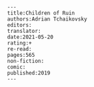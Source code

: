 
    ---
    title:Children of Ruin
    authors:Adrian Tchaikovsky
    editors:
    translator:
    date:2021-05-20
    rating:+
    re-read:
    pages:565
    non-fiction:
    comic:
    published:2019
    ---

    